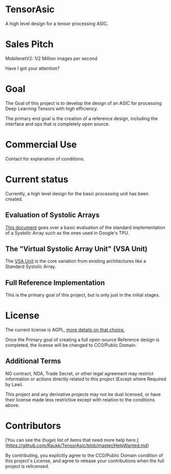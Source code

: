# TensorAsic

A high level design for a tensor processing ASIC.


# Sales Pitch

MobilenetV2: 1/2 Million images per second

Have I got your attention?


# Goal

The Goal of this project is to develop the design of an ASIC for processing Deep Learning Tensors with high efficiency. 

The primary end goal is the creation of a reference design, including the interface and ops that is completely open source. 


# Commercial Use

Contact for explanation of conditions.


# Current status

Currently, a high level design for the basic processing unit has been created.

## Evaluation of Systolic Arrays

[This document](https://github.com/Raukk/TensorAsic/blob/master/TpuStrengthsWeaknesses.md) goes over a basic evaluation of the standard implementation of a Systolic Array such as the ones used in Google's TPU.

## The "Virtual Systolic Array Unit" (VSA Unit)

The [VSA Unit](https://github.com/Raukk/TensorAsic/blob/master/VSAUnitDefinition.md) is the core variation from existing architectures  like a Standard Systolic Array. 

## Full Reference Implementation

This is the primary goal of this project, but is only just in the initial stages.


# License

The current license is AGPL, [more details on that choice.](https://github.com/Raukk/TensorAsic/blob/master/WhyThisLicense.md)

Once the Primary goal of creating a full open-source Reference design is completed, the license will be changed to CC0/Public Domain. 

## Additional Terms

NO contract, NDA, Trade Secret, or other legal agreement may restrict information or actions directly related to this project (Except where Required by Law).  

This project and any derivative projects may not be dual licensed, or have their license made less restrictive except with relation to the conditions above.


# Contributors

[You can see the (huge) list of items that need more help here.] (https://github.com/Raukk/TensorAsic/blob/master/HelpWanted.md)

By contributing, you explicitly agree to the CC0/Public Domain condition of this project's License, and agree to release your contributions when the full project is relicensed.

